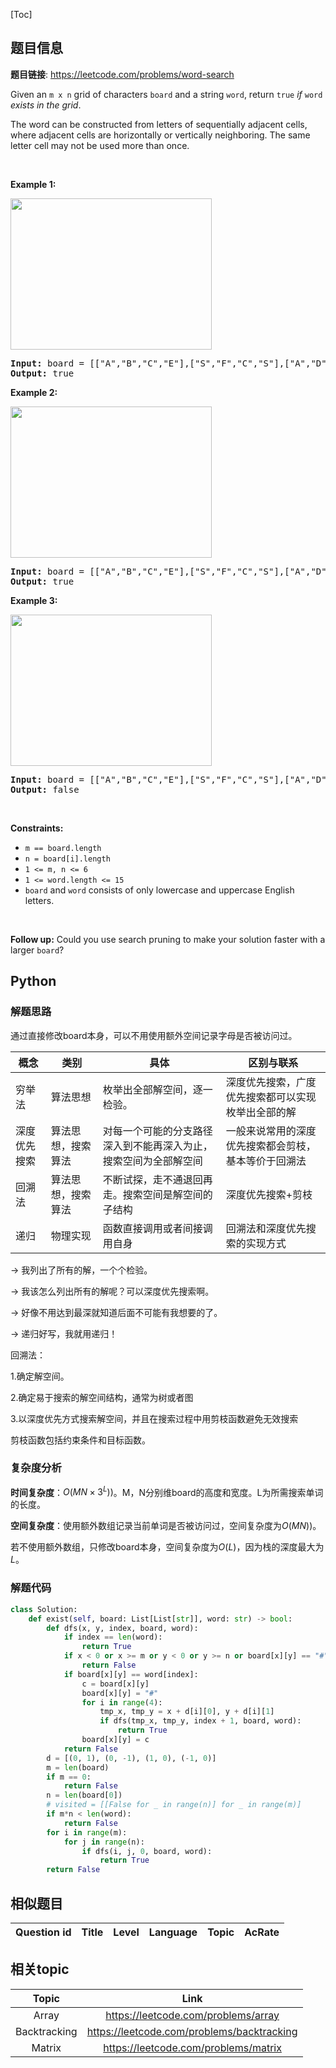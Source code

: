 [Toc]
## 题目信息
**题目链接**: https://leetcode.com/problems/word-search
<p>Given an <code>m x n</code> grid of characters <code>board</code> and a string <code>word</code>, return <code>true</code> <em>if</em> <code>word</code> <em>exists in the grid</em>.</p>

<p>The word can be constructed from letters of sequentially adjacent cells, where adjacent cells are horizontally or vertically neighboring. The same letter cell may not be used more than once.</p>

<p>&nbsp;</p>
<p><strong>Example 1:</strong></p>
<img alt="" src="https://assets.leetcode.com/uploads/2020/11/04/word2.jpg" style="width: 322px; height: 242px;" />
<pre>
<strong>Input:</strong> board = [[&quot;A&quot;,&quot;B&quot;,&quot;C&quot;,&quot;E&quot;],[&quot;S&quot;,&quot;F&quot;,&quot;C&quot;,&quot;S&quot;],[&quot;A&quot;,&quot;D&quot;,&quot;E&quot;,&quot;E&quot;]], word = &quot;ABCCED&quot;
<strong>Output:</strong> true
</pre>

<p><strong>Example 2:</strong></p>
<img alt="" src="https://assets.leetcode.com/uploads/2020/11/04/word-1.jpg" style="width: 322px; height: 242px;" />
<pre>
<strong>Input:</strong> board = [[&quot;A&quot;,&quot;B&quot;,&quot;C&quot;,&quot;E&quot;],[&quot;S&quot;,&quot;F&quot;,&quot;C&quot;,&quot;S&quot;],[&quot;A&quot;,&quot;D&quot;,&quot;E&quot;,&quot;E&quot;]], word = &quot;SEE&quot;
<strong>Output:</strong> true
</pre>

<p><strong>Example 3:</strong></p>
<img alt="" src="https://assets.leetcode.com/uploads/2020/10/15/word3.jpg" style="width: 322px; height: 242px;" />
<pre>
<strong>Input:</strong> board = [[&quot;A&quot;,&quot;B&quot;,&quot;C&quot;,&quot;E&quot;],[&quot;S&quot;,&quot;F&quot;,&quot;C&quot;,&quot;S&quot;],[&quot;A&quot;,&quot;D&quot;,&quot;E&quot;,&quot;E&quot;]], word = &quot;ABCB&quot;
<strong>Output:</strong> false
</pre>

<p>&nbsp;</p>
<p><strong>Constraints:</strong></p>

<ul>
	<li><code>m == board.length</code></li>
	<li><code>n = board[i].length</code></li>
	<li><code>1 &lt;= m, n &lt;= 6</code></li>
	<li><code>1 &lt;= word.length &lt;= 15</code></li>
	<li><code>board</code> and <code>word</code> consists of only lowercase and uppercase English letters.</li>
</ul>

<p>&nbsp;</p>
<p><strong>Follow up:</strong> Could you use search pruning to make your solution faster with a larger <code>board</code>?</p>

## Python
### 解题思路
通过直接修改board本身，可以不用使用额外空间记录字母是否被访问过。

| 概念         | 类别               | 具体                                                         | 区别与联系                                           |
| ------------ | ------------------ | ------------------------------------------------------------ | ---------------------------------------------------- |
| 穷举法       | 算法思想           | 枚举出全部解空间，逐一检验。                                 | 深度优先搜索，广度优先搜索都可以实现枚举出全部的解   |
| 深度优先搜索 | 算法思想，搜索算法 | 对每一个可能的分支路径深入到不能再深入为止，搜索空间为全部解空间 | 一般来说常用的深度优先搜索都会剪枝，基本等价于回溯法 |
| 回溯法       | 算法思想，搜索算法 | 不断试探，走不通退回再走。搜索空间是解空间的子结构           | 深度优先搜索+剪枝                                    |
| 递归         | 物理实现           | 函数直接调用或者间接调用自身                                 | 回溯法和深度优先搜索的实现方式                       |

-> 我列出了所有的解，一个个检验。

-> 我该怎么列出所有的解呢？可以深度优先搜索啊。

-> 好像不用达到最深就知道后面不可能有我想要的了。

-> 递归好写，我就用递归！

回溯法：

1.确定解空间。

2.确定易于搜索的解空间结构，通常为树或者图

3.以深度优先方式搜索解空间，并且在搜索过程中用剪枝函数避免无效搜索

剪枝函数包括约束条件和目标函数。
### 复杂度分析
**时间复杂度**：$O(MN \times 3^L))$。M，N分别维board的高度和宽度。L为所需搜索单词的长度。

**空间复杂度**：使用额外数组记录当前单词是否被访问过，空间复杂度为$O(MN))$。

若不使用额外数组，只修改board本身，空间复杂度为$O(L)$，因为栈的深度最大为$L$。
### 解题代码
```python
class Solution:
    def exist(self, board: List[List[str]], word: str) -> bool:
        def dfs(x, y, index, board, word):
            if index == len(word):
                return True
            if x < 0 or x >= m or y < 0 or y >= n or board[x][y] == "#":
                return False
            if board[x][y] == word[index]:
                c = board[x][y]
                board[x][y] = "#"      
                for i in range(4):
                    tmp_x, tmp_y = x + d[i][0], y + d[i][1]
                    if dfs(tmp_x, tmp_y, index + 1, board, word):
                        return True
                board[x][y] = c
            return False
        d = [(0, 1), (0, -1), (1, 0), (-1, 0)]
        m = len(board)
        if m == 0:
            return False
        n = len(board[0])
        # visited = [[False for _ in range(n)] for _ in range(m)]
        if m*n < len(word):
            return False
        for i in range(m):
            for j in range(n):
                if dfs(i, j, 0, board, word):
                    return True
        return False
```
## 相似题目
Question id | Title | Level | Language | Topic | AcRate
:-----------:|:-----:|:-----:|:--------:|:-----:|:------:

## 相关topic
Topic | Link
:-----:|:----:
Array | https://leetcode.com/problems/array
Backtracking | https://leetcode.com/problems/backtracking
Matrix | https://leetcode.com/problems/matrix